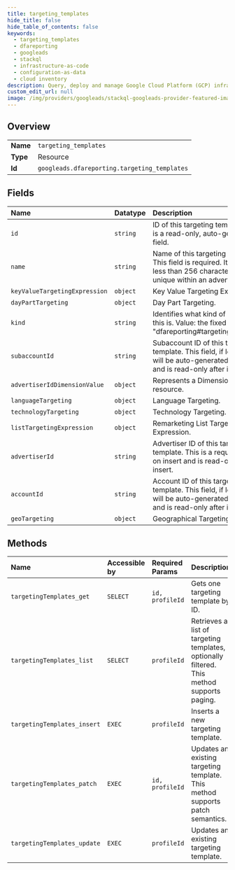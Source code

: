 ```yaml
---
title: targeting_templates
hide_title: false
hide_table_of_contents: false
keywords:
  - targeting_templates
  - dfareporting
  - googleads    
  - stackql
  - infrastructure-as-code
  - configuration-as-data
  - cloud inventory
description: Query, deploy and manage Google Cloud Platform (GCP) infrastructure and resources using SQL
custom_edit_url: null
image: /img/providers/googleads/stackql-googleads-provider-featured-image.png
---
```

  
    

## Overview
<table><tbody>
<tr><td><b>Name</b></td><td><code>targeting_templates</code></td></tr>
<tr><td><b>Type</b></td><td>Resource</td></tr>
<tr><td><b>Id</b></td><td><code>googleads.dfareporting.targeting_templates</code></td></tr>
</tbody></table>

## Fields
| Name | Datatype | Description |
|:-----|:---------|:------------|
| `id` | `string` | ID of this targeting template. This is a read-only, auto-generated field. |
| `name` | `string` | Name of this targeting template. This field is required. It must be less than 256 characters long and unique within an advertiser. |
| `keyValueTargetingExpression` | `object` | Key Value Targeting Expression. |
| `dayPartTargeting` | `object` | Day Part Targeting. |
| `kind` | `string` | Identifies what kind of resource this is. Value: the fixed string "dfareporting#targetingTemplate". |
| `subaccountId` | `string` | Subaccount ID of this targeting template. This field, if left unset, will be auto-generated on insert and is read-only after insert. |
| `advertiserIdDimensionValue` | `object` | Represents a DimensionValue resource. |
| `languageTargeting` | `object` | Language Targeting. |
| `technologyTargeting` | `object` | Technology Targeting. |
| `listTargetingExpression` | `object` | Remarketing List Targeting Expression. |
| `advertiserId` | `string` | Advertiser ID of this targeting template. This is a required field on insert and is read-only after insert. |
| `accountId` | `string` | Account ID of this targeting template. This field, if left unset, will be auto-generated on insert and is read-only after insert. |
| `geoTargeting` | `object` | Geographical Targeting. |
## Methods
| Name | Accessible by | Required Params | Description |
|:-----|:--------------|:----------------|:------------|
| `targetingTemplates_get` | `SELECT` | `id, profileId` | Gets one targeting template by ID. |
| `targetingTemplates_list` | `SELECT` | `profileId` | Retrieves a list of targeting templates, optionally filtered. This method supports paging. |
| `targetingTemplates_insert` | `EXEC` | `profileId` | Inserts a new targeting template. |
| `targetingTemplates_patch` | `EXEC` | `id, profileId` | Updates an existing targeting template. This method supports patch semantics. |
| `targetingTemplates_update` | `EXEC` | `profileId` | Updates an existing targeting template. |
